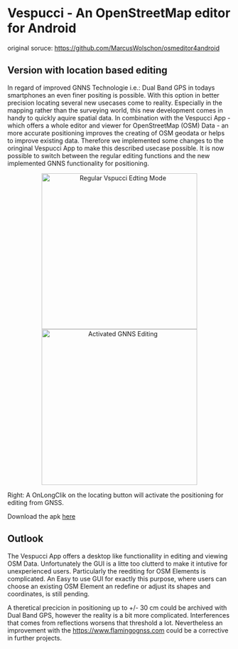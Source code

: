 # Vespucci - An OpenStreetMap editor for Android

original soruce: https://github.com/MarcusWolschon/osmeditor4android

## Version with location based editing

In regard of improved GNNS Technologie i.e.: Dual Band GPS in todays smartphones an even finer positing is possible. With this option in better precision locating several new usecases come to reality. Especially in the mapping rather than the surveying world, this new development comes in handy to quickly aquire spatial data. In combination with the Vespucci App - which offers a whole editor and viewer for OpenStreetMap (OSM) Data - an more accurate positioning improves the creating of OSM geodata or helps to improve existing data. Therefore we implemented some changes to the oringinal Vespucci App to make this described usecase possible. It is now possible to switch between the regular editing functions and the new implemented GNNS functionality for positioning. 



<p align="center">
  <img src="http://i67.tinypic.com/5b7l5.jpg" width="350" title="Regular Vspucci Edting Mode"">
  <img src="http://i67.tinypic.com/s5g1sk.jpg" width="350" title="Activated GNNS Editing">
</p>
                                                                 
Right: A OnLongClik on the locating button will activate the positioning for editing from GNSS.

Download the apk
[here](https://mega.nz/#!XFZBTIbY!th3IfZJlKsgwzyVfZ8PGl3uXY2uP0ZrnLjmOAi_W5vc)



## Outlook
The Vespucci App offers a desktop like functionallity in editing and viewing OSM Data. Unfortunately the GUI is a litte too clutterd to make it intutive for unexperienced users. Particularly the reediting for OSM Elements is complicated. An Easy to use GUI for exactly this purpose, where users can choose an existing OSM Element an redefine or adjust its shapes and coordinates, is still pending.

A theretical precicion in positioning up to +/- 30 cm could be archived with Dual Band GPS, however the reality is a bit more complicated. Interferences that comes from reflections worsens that threshold a lot. Nevertheless an improvement with the https://www.flamingognss.com could be a corrective in further projects.

